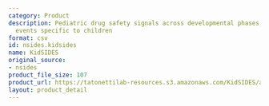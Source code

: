 ```yaml
---
category: Product
description: Pediatric drug safety signals across developmental phases, covering adverse
  events specific to children
format: csv
id: nsides.kidsides
name: KidSIDES
original_source:
- nsides
product_file_size: 107
product_url: https://tatonettilab-resources.s3.amazonaws.com/KidSIDES/ade_nichd.csv.gz
layout: product_detail
---
```

